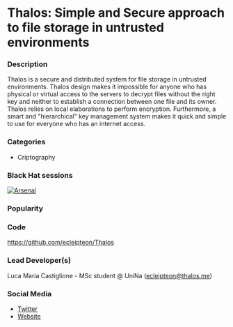 # Thalos: Simple and Secure approach to file storage in untrusted environments

### Description
Thalos is a secure and distributed system for file storage in untrusted environments. Thalos design makes it impossible for anyone who has physical or virtual access to the servers to decrypt files without the right key and neither to establish a connection between one file and its owner. Thalos relies on local elaborations to perform encryption. Furthermore, a smart and "hierarchical" key management system makes it quick and simple to use for everyone who has an internet access.

### Categories
* Criptography

### Black Hat sessions
[![Arsenal](https://rawgit.com/toolswatch/badges/master/arsenal/2017.svg)](http://www.toolswatch.org/2017/09/black-hat-arsenal-europe-2017-lineup/)


### Popularity



### Code 
https://github.com/ecleipteon/Thalos

### Lead Developer(s)
Luca Maria Castiglione - MSc student @ UniNa (ecleipteon@thalos.me)

### Social Media 
* [Twitter](https://twitter.com/ecleipteon)
* [Website](https://ecleipteon.github.io/Thalos/) 


